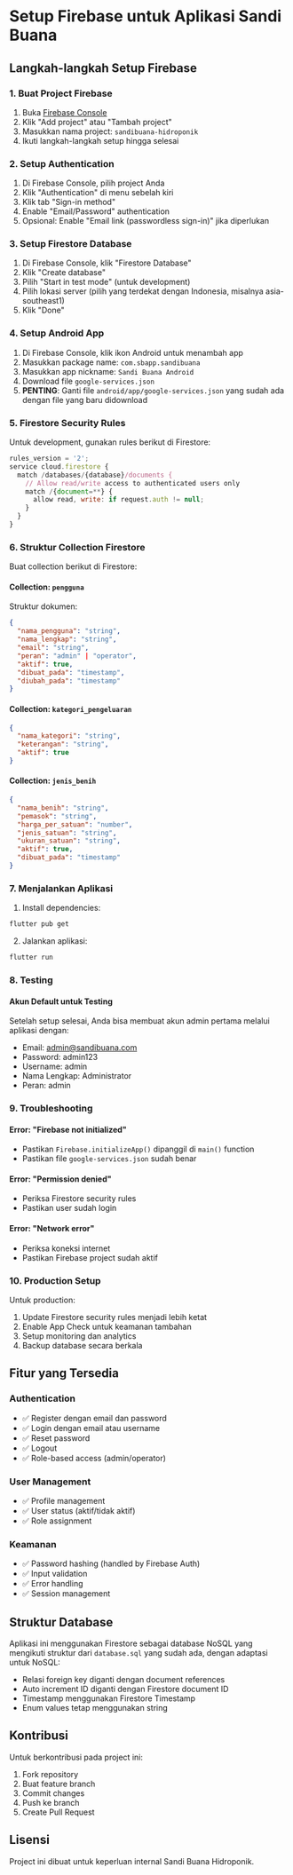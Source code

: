 # Setup Firebase untuk Aplikasi Sandi Buana

## Langkah-langkah Setup Firebase

### 1. Buat Project Firebase
1. Buka [Firebase Console](https://console.firebase.google.com/)
2. Klik "Add project" atau "Tambah project"
3. Masukkan nama project: `sandibuana-hidroponik`
4. Ikuti langkah-langkah setup hingga selesai

### 2. Setup Authentication
1. Di Firebase Console, pilih project Anda
2. Klik "Authentication" di menu sebelah kiri
3. Klik tab "Sign-in method"
4. Enable "Email/Password" authentication
5. Opsional: Enable "Email link (passwordless sign-in)" jika diperlukan

### 3. Setup Firestore Database
1. Di Firebase Console, klik "Firestore Database"
2. Klik "Create database"
3. Pilih "Start in test mode" (untuk development)
4. Pilih lokasi server (pilih yang terdekat dengan Indonesia, misalnya asia-southeast1)
5. Klik "Done"

### 4. Setup Android App
1. Di Firebase Console, klik ikon Android untuk menambah app
2. Masukkan package name: `com.sbapp.sandibuana`
3. Masukkan app nickname: `Sandi Buana Android`
4. Download file `google-services.json`
5. **PENTING**: Ganti file `android/app/google-services.json` yang sudah ada dengan file yang baru didownload

### 5. Firestore Security Rules
Untuk development, gunakan rules berikut di Firestore:

```javascript
rules_version = '2';
service cloud.firestore {
  match /databases/{database}/documents {
    // Allow read/write access to authenticated users only
    match /{document=**} {
      allow read, write: if request.auth != null;
    }
  }
}
```

### 6. Struktur Collection Firestore
Buat collection berikut di Firestore:

#### Collection: `pengguna`
Struktur dokumen:
```json
{
  "nama_pengguna": "string",
  "nama_lengkap": "string",
  "email": "string",
  "peran": "admin" | "operator",
  "aktif": true,
  "dibuat_pada": "timestamp",
  "diubah_pada": "timestamp"
}
```

#### Collection: `kategori_pengeluaran`
```json
{
  "nama_kategori": "string",
  "keterangan": "string",
  "aktif": true
}
```

#### Collection: `jenis_benih`
```json
{
  "nama_benih": "string",
  "pemasok": "string",
  "harga_per_satuan": "number",
  "jenis_satuan": "string",
  "ukuran_satuan": "string",
  "aktif": true,
  "dibuat_pada": "timestamp"
}
```

### 7. Menjalankan Aplikasi

1. Install dependencies:
```bash
flutter pub get
```

2. Jalankan aplikasi:
```bash
flutter run
```

### 8. Testing

#### Akun Default untuk Testing
Setelah setup selesai, Anda bisa membuat akun admin pertama melalui aplikasi dengan:
- Email: admin@sandibuana.com
- Password: admin123
- Username: admin
- Nama Lengkap: Administrator
- Peran: admin

### 9. Troubleshooting

#### Error: "Firebase not initialized"
- Pastikan `Firebase.initializeApp()` dipanggil di `main()` function
- Pastikan file `google-services.json` sudah benar

#### Error: "Permission denied"
- Periksa Firestore security rules
- Pastikan user sudah login

#### Error: "Network error"
- Periksa koneksi internet
- Pastikan Firebase project sudah aktif

### 10. Production Setup

Untuk production:
1. Update Firestore security rules menjadi lebih ketat
2. Enable App Check untuk keamanan tambahan
3. Setup monitoring dan analytics
4. Backup database secara berkala

## Fitur yang Tersedia

### Authentication
- ✅ Register dengan email dan password
- ✅ Login dengan email atau username
- ✅ Reset password
- ✅ Logout
- ✅ Role-based access (admin/operator)

### User Management
- ✅ Profile management
- ✅ User status (aktif/tidak aktif)
- ✅ Role assignment

### Keamanan
- ✅ Password hashing (handled by Firebase Auth)
- ✅ Input validation
- ✅ Error handling
- ✅ Session management

## Struktur Database

Aplikasi ini menggunakan Firestore sebagai database NoSQL yang mengikuti struktur dari `database.sql` yang sudah ada, dengan adaptasi untuk NoSQL:

- Relasi foreign key diganti dengan document references
- Auto increment ID diganti dengan Firestore document ID
- Timestamp menggunakan Firestore Timestamp
- Enum values tetap menggunakan string

## Kontribusi

Untuk berkontribusi pada project ini:
1. Fork repository
2. Buat feature branch
3. Commit changes
4. Push ke branch
5. Create Pull Request

## Lisensi

Project ini dibuat untuk keperluan internal Sandi Buana Hidroponik.